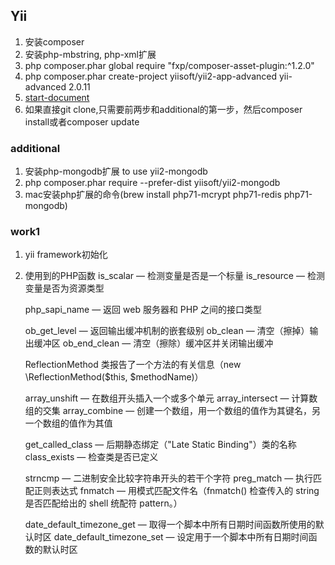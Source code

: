 ## Yii
1. 安装composer
2. 安装php-mbstring, php-xml扩展
3. php composer.phar global require "fxp/composer-asset-plugin:^1.2.0"
4. php composer.phar create-project yiisoft/yii2-app-advanced yii-advanced 2.0.11
5. [start-document](https://github.com/yiisoft/yii2-app-advanced/blob/master/docs/guide/start-installation.md)
6. 如果直接git clone,只需要前两步和additional的第一步，然后composer install或者composer update

### additional
1. 安装php-mongodb扩展 to use yii2-mongodb
2. php composer.phar require --prefer-dist yiisoft/yii2-mongodb
3. mac安装php扩展的命令(brew install php71-mcrypt php71-redis php71-mongodb)

### work1
1. yii framework初始化
2. 使用到的PHP函数
    is_scalar — 检测变量是否是一个标量
    is_resource — 检测变量是否为资源类型

    php_sapi_name — 返回 web 服务器和 PHP 之间的接口类型

    ob_get_level — 返回输出缓冲机制的嵌套级别
    ob_clean — 清空（擦掉）输出缓冲区
    ob_end_clean — 清空（擦除）缓冲区并关闭输出缓冲

    ReflectionMethod 类报告了一个方法的有关信息（new \ReflectionMethod($this, $methodName)）

    array_unshift — 在数组开头插入一个或多个单元
    array_intersect — 计算数组的交集
    array_combine — 创建一个数组，用一个数组的值作为其键名，另一个数组的值作为其值

    get_called_class — 后期静态绑定（"Late Static Binding"）类的名称
    class_exists — 检查类是否已定义

    strncmp — 二进制安全比较字符串开头的若干个字符
    preg_match — 执行匹配正则表达式
    fnmatch — 用模式匹配文件名（fnmatch() 检查传入的 string 是否匹配给出的 shell 统配符 pattern。）

    date_default_timezone_get — 取得一个脚本中所有日期时间函数所使用的默认时区
    date_default_timezone_set — 设定用于一个脚本中所有日期时间函数的默认时区
